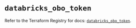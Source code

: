 # `databricks_obo_token`

Refer to the Terraform Registry for docs: [`databricks_obo_token`](https://registry.terraform.io/providers/databricks/databricks/1.47.0/docs/resources/obo_token).
